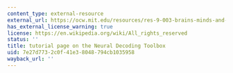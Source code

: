 ```yaml
---
content_type: external-resource
external_url: https://ocw.mit.edu/resources/res-9-003-brains-minds-and-machines-summer-course-summer-2015/tutorials/tutorial-4.-neural-decoding/
has_external_license_warning: true
license: https://en.wikipedia.org/wiki/All_rights_reserved
status: ''
title: tutorial page on the Neural Decoding Toolbox
uid: 7e27d773-2c0f-41e3-8048-794cb1035958
wayback_url: ''
---
```

